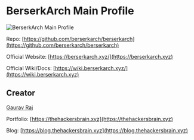 # BerserkArch Main Profile

![BerserkArch Main Profile](https://placehold.co/800x200/282a36/f8f8f2?text=BerserkArch+Main+ISO)

Repo: [https://github.com/berserkarch/berserkarch](https://github.com/berserkarch/berserkarch)

Official Website: [https://berserkarch.xyz/](https://berserkarch.xyz)

Official Wiki/Docs: [https://wiki.berserkarch.xyz/](https://wiki.berserkarch.xyz)

## Creator

[Gaurav Raj](https://www.google.com/search?q=thehackersbrain)

Portfolio: [https://thehackersbrain.xyz](https://thehackersbrain.xyz)

Blog: [https://blog.thehackersbrain.xyz](https://blog.thehackersbrain.xyz)
